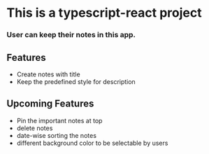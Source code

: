 # This is a typescript-react project

### User can keep their notes in this app.

## Features

- Create notes with title
- Keep the predefined style for description

## Upcoming Features

- Pin the important notes at top
- delete notes
- date-wise sorting the notes
- different background color to be selectable by users
